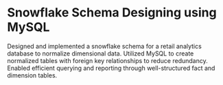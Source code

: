 # Snowflake Schema Designing using MySQL
Designed and implemented a snowflake schema for a retail analytics database to normalize dimensional data.
Utilized MySQL to create normalized tables with foreign key relationships to reduce redundancy.
Enabled efficient querying and reporting through well-structured fact and dimension tables.


